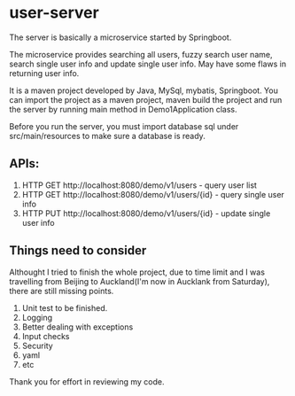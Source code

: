 # user-server
The server is basically a microservice started by Springboot.

The microservice provides searching all users, fuzzy search user name, search single user info and update single user info. May have some flaws in returning user info.

It is a maven project developed by Java, MySql, mybatis, Springboot. You can import the project as a maven project, maven build the project and run the server by running main method in Demo1Application class.

Before you run the server, you must import database sql under src/main/resources to make sure a database is ready.

## APIs:
1. HTTP GET http://localhost:8080/demo/v1/users   -    query user list
2. HTTP GET http://localhost:8080/demo/v1/users/{id}  -   query single user info
3. HTTP PUT http://localhost:8080/demo/v1/users/{id}   -   update single user info

## Things need to consider
Althought I tried to finish the whole project, due to time limit and I was travelling from Beijing to Auckland(I'm now in Aucklank from Saturday), there are still missing points.
1. Unit test to be finished.
2. Logging
3. Better dealing with exceptions
4. Input checks
5. Security
6. yaml
7. etc

Thank you for effort in reviewing my code.